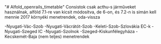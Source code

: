 "# Alfold_openrails_timetable" 
Consistok csak acthu-s járműveket használnak, alföld 7.1-re van kicsit módosítva, de 6-on, és 7.2-n is simán kell mennie
2017 környéki menetrendek, oda-vissza

-Nyugati-Vác-Szob
-Nyugati-Vácrátót-Szob
-Keleti-Szob-Szlovákia EC-k
-Nyugati-Szeged IC
-Nyugati-Szolnok
-Szeged-Kiskunfélegyháza
-Kecskemét-Baja (nem teljes) menetrendek
